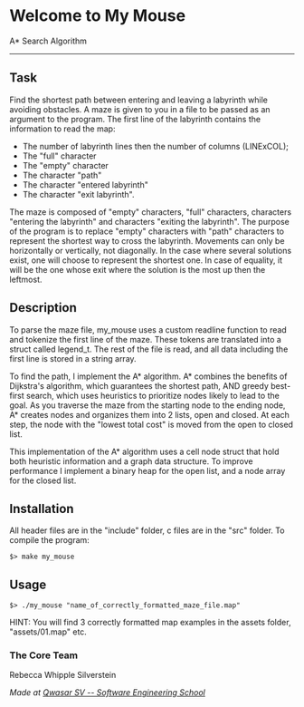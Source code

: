 # Welcome to My Mouse
A* Search Algorithm
***

## Task
Find the shortest path between entering and leaving a labyrinth while avoiding obstacles.
A maze is given to you in a file to be passed as an argument to the program.
The first line of the labyrinth contains the information to read the map:
* The number of labyrinth lines then the number of columns (LINExCOL);
* The "full" character
* The "empty" character
* The character "path"
* The character "entered labyrinth"
* The character "exit labyrinth".

The maze is composed of "empty" characters, "full" characters, characters "entering the labyrinth" and characters "exiting the labyrinth".
The purpose of the program is to replace "empty" characters with "path" characters to represent the shortest way to cross the labyrinth.
Movements can only be horizontally or vertically, not diagonally.
In the case where several solutions exist, one will choose to represent the shortest one. 
In case of equality, it will be the one whose exit where the solution is the most up then the leftmost. 

## Description
To parse the maze file, my_mouse uses a custom readline function to read and tokenize the first line of the maze.
These tokens are translated into a struct called legend_t.
The rest of the file is read, and all data including the first line is stored in a string array.

To find the path, I implement the A* algorithm. 
A* combines the benefits of Dijkstra's algorithm, which guarantees the shortest path, AND greedy best-first search, 
which uses heuristics to prioritize nodes likely to lead to the goal.
As you traverse the maze from the starting node to the ending node, A* creates nodes and organizes them into 2 lists, open and closed.
At each step, the node with the "lowest total cost" is moved from the open to closed list.

This implementation of the A* algorithm uses a cell node struct that hold both heuristic information and a graph data structure.
To improve performance I implement a binary heap for the open list, and a node array for the closed list.


## Installation
All header files are in the "include" folder, c files are in the "src" folder.
To compile the program:

```
$> make my_mouse
```

## Usage

```
$> ./my_mouse "name_of_correctly_formatted_maze_file.map"
```

HINT: You will find 3 correctly formatted map examples in the assets folder, "assets/01.map" etc.


### The Core Team

Rebecca Whipple Silverstein

<span><i>Made at <a href='https://qwasar.io'>Qwasar SV -- Software Engineering School</a></i></span>